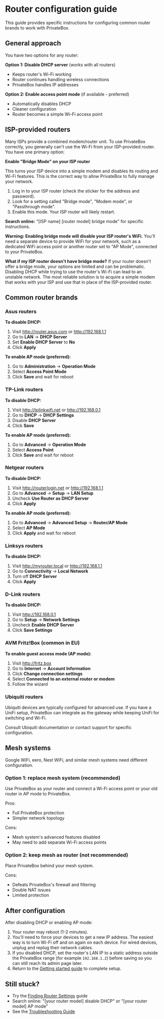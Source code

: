 # Router configuration guide

This guide provides specific instructions for configuring common router brands to work with PrivateBox.

## General approach

You have two options for any router:

**Option 1: Disable DHCP server** (works with all routers)
- Keeps router's Wi-Fi working
- Router continues handling wireless connections
- PrivateBox handles IP addresses

**Option 2: Enable access point mode** (if available - preferred)
- Automatically disables DHCP
- Cleaner configuration
- Router becomes a simple Wi-Fi access point

## ISP-provided routers

Many ISPs provide a combined modem/router unit. To use PrivateBox correctly, you generally can't use the Wi-Fi from your ISP-provided router. You have one primary option:

**Enable "Bridge Mode" on your ISP router**

This turns your ISP device into a simple modem and disables its routing and Wi-Fi features. This is the correct way to allow PrivateBox to fully manage your network.

1.  Log in to your ISP router (check the sticker for the address and password).
2.  Look for a setting called "Bridge mode", "Modem mode", or "Passthrough mode".
3.  Enable this mode. Your ISP router will likely restart.

**Search online:** "[ISP name] [router model] bridge mode" for specific instructions.

**Warning: Enabling bridge mode will disable your ISP router's WiFi.** You'll need a separate device to provide WiFi for your network, such as a dedicated WiFi access point or another router set to "AP Mode", connected to your PrivateBox.

**What if my ISP router doesn't have bridge mode?**
If your router doesn't offer a bridge mode, your options are limited and can be problematic. Disabling DHCP while trying to use the router's Wi-Fi can lead to an unstable network. The most reliable solution is to acquire a simple modem that works with your ISP and use that in place of the ISP-provided router.

## Common router brands

### Asus routers

**To disable DHCP:**
1. Visit http://router.asus.com or http://192.168.1.1
2. Go to **LAN** → **DHCP Server**
3. Set **Enable DHCP Server** to **No**
4. Click **Apply**

**To enable AP mode (preferred):**
1. Go to **Administration** → **Operation Mode**
2. Select **Access Point Mode**
3. Click **Save** and wait for reboot

### TP-Link routers

**To disable DHCP:**
1. Visit http://tplinkwifi.net or http://192.168.0.1
2. Go to **DHCP** → **DHCP Settings**
3. Disable **DHCP Server**
4. Click **Save**

**To enable AP mode (preferred):**
1. Go to **Advanced** → **Operation Mode**
2. Select **Access Point**
3. Click **Save** and wait for reboot

### Netgear routers

**To disable DHCP:**
1. Visit http://routerlogin.net or http://192.168.1.1
2. Go to **Advanced** → **Setup** → **LAN Setup**
3. Uncheck **Use Router as DHCP Server**
4. Click **Apply**

**To enable AP mode (preferred):**
1. Go to **Advanced** → **Advanced Setup** → **Router/AP Mode**
2. Select **AP Mode**
3. Click **Apply** and wait for reboot

### Linksys routers

**To disable DHCP:**
1. Visit http://myrouter.local or http://192.168.1.1
2. Go to **Connectivity** → **Local Network**
3. Turn off **DHCP Server**
4. Click **Apply**

### D-Link routers

**To disable DHCP:**
1. Visit http://192.168.0.1
2. Go to **Setup** → **Network Settings**
3. Uncheck **Enable DHCP Server**
4. Click **Save Settings**

### AVM Fritz!Box (common in EU)

**To enable guest access mode (AP mode):**
1. Visit http://fritz.box
2. Go to **Internet** → **Account Information**
3. Click **Change connection settings**
4. Select **Connected to an external router or modem**
5. Follow the wizard

### Ubiquiti routers

Ubiquiti devices are typically configured for advanced use. If you have a UniFi setup, PrivateBox can integrate as the gateway while keeping UniFi for switching and Wi-Fi.

Consult Ubiquiti documentation or contact support for specific configuration.

## Mesh systems

Google WiFi, eero, Nest WiFi, and similar mesh systems need different configuration.

### Option 1: replace mesh system (recommended)

Use PrivateBox as your router and connect a Wi-Fi access point or your old router in AP mode to PrivateBox.

Pros:
- Full PrivateBox protection
- Simpler network topology

Cons:
- Mesh system's advanced features disabled
- May need to add separate Wi-Fi access points

### Option 2: keep mesh as router (not recommended)

Place PrivateBox behind your mesh system.

Cons:
- Defeats PrivateBox's firewall and filtering
- Double NAT issues
- Limited protection

## After configuration

After disabling DHCP or enabling AP mode:

1.  Your router may reboot (1-2 minutes).
2.  You'll need to force your devices to get a new IP address. The easiest way is to turn Wi-Fi off and on again on each device. For wired devices, unplug and replug their network cables.
3.  If you disabled DHCP, set the router's LAN IP to a static address outside the PrivateBox range (for example `192.168.1.2`) before saving so you can still reach its admin page later.
4.  Return to the [Getting started guide](./getting-started.md) to complete setup.

## Still stuck?

- Try the [Finding Router Settings](./finding-router-settings.md) guide
- Search online: "[your router model] disable DHCP" or "[your router model] AP mode"
- See the [Troubleshooting Guide](./troubleshooting-guide.md)
